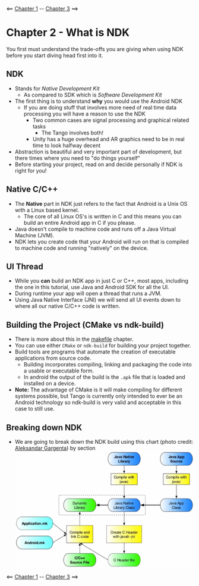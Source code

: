 <== [Chapter 1](./Chapter_01.md) -- [Chapter 3](./Chapter_03.md) ==>

# Chapter 2 - What is NDK

You first must understand the trade-offs you are giving when using NDK before you start diving head first into it.

## NDK
* Stands for *Native Development Kit*
    * As compared to SDK which is *Software Development Kit*
* The first thing is to understand **why** you would use the Android NDK
    * If you are doing stuff that involves more need of real time data processing you will have a reason to use the NDK
        * Two common cases are signal processing and graphical related tasks
            * The Tango involves both!
        * Unity has a huge overhead and AR graphics need to be in real time to look halfway decent
* Abstraction is beautiful and very important part of development, but there times where you need to "do things yourself"
* Before starting your project, read on and decide personally if NDK is right for you!

## Native C/C++
* The **Native** part in NDK just refers to the fact that Android is a Unix OS with a Linux based kernel.
    * The core of all Linux OS's is written in C and this means you can build an entire Android app in C if you please.
* Java doesn't compile to machine code and runs off a Java Virtual Machine (JVM).
* NDK lets you create code that your Android will run on that is compiled to machine code and running "natively" on the device.

## UI Thread
* While you **can** build an NDK app in just C or C++, most apps, including the one in this tutorial, use Java and Android SDK for all the UI.
* During runtime your app will open a thread that runs a JVM.
* Using Java Native Interface (JNI) we will send all UI events down to where all our native C/C++ code is written.

## Building the Project (CMake vs ndk-build)
* There is more about this in the [makefile](./Chapter_08.md) chapter.
* You can use either `CMake` or `ndk-build` for building your project together.
* Build tools are programs that automate the creation of executable applications from source code.
    * Building incorporates compiling, linking and packaging the code into a usable or executable form.
    * In android the output of the build is the `.apk` file that is loaded and installed on a device.
* **Note:** The advantage of CMake is it will make compiling for different systems possible, but Tango is currently only intended to ever be an Android technology so ndk-build is very valid and acceptable in this case to still use.

## Breaking down NDK
* We are going to break down the NDK build using this chart (photo credit: [Aleksandar Gargenta](https://github.com/agargenta)) by section
![NDK layout](../Images/NDK_layout.png)
    
<== [Chapter 1](./Chapter_01.md) -- [Chapter 3](./Chapter_03.md) ==>
